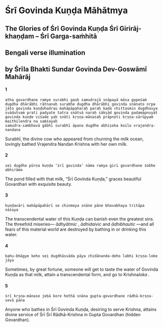 # Śrī Govinda Kuṇḍa Māhātmya

## The Glories of Śrī Govinda Kuṇḍa Śrī Girirāj-khaṇḍam – Śrī Garga-saṁhitā

## Bengali verse illumination

## by Śrīla Bhakti Sundar Govinda Dev-Goswāmī Mahārāj

#### 1

    atha govardhane ramye surabhi gauḥ samudrajā snāpayā māsa gopeśaṁ dugdha dhārābhi rātnanaḥ surabhe dugdha dhārābhi govinda snānato nṛpa jāto govinda kuṇḍohadrau mahāpāpaharaḥ paraḥ kadā chittasmin dugdhasya svādutvaṁ prati padyate tatra snātvā naraḥ sākṣād govinda padamāpnuyāt govinda kuṇḍe viśade yaḥ snāti kṛṣṇa-mānasaḥ prāpnoti kṛṣṇa-sārūpyaṁ maithilendra na saṁśayaḥ
    samudra-sambhavā gābhī surabhī āpana dugdhe abhiṣeka koilo vrajendra-nandana

Surabhī, the divine cow who appeared from churning the milk ocean, lovingly bathed Vrajendra Nandan Krishna with her own milk.

#### 2

    sei dugdhe pūrṇa kuṇḍa ‘śrī govinda’ nāma ramya giri govardhane śobhe abhirāma

The pond filled with that milk, “Śrī Govinda Kuṇḍa,” graces beautiful Govardhan with exquisite beauty.

#### 3

    kuṇḍavāri mahāpāpahārī se chinmoya snāne pāne bhavabhaya tritāpa nāśaya

The transcendental water of this Kuṇḍa can banish even the greatest sins. The threefold miseries— *ādhyātmic* , *ādhidaivic* and *ādhibhautic* —and all fears of this material world are destroyed by bathing in or drinking this water.

#### 4

    bahu-bhāgye keho sei dugdhāsvāda pāya chidānanda-deho labhi kṛṣṇa-loke jāya

Sometimes, by great fortune, someone will get to taste the water of Govinda Kuṇḍa as that milk, attain a transcendental form, and go to Krishna*loka* .

#### 5

    śrī kṛṣṇa-mānase jebā kore hethā snāna gupta-govardhane rādhā-kṛṣṇa-sevā pāna

Anyone who bathes in Śrī Govinda Kuṇḍa, desiring to serve Krishna, attains divine service of Śrī Śrī Rādhā-Krishna in Gupta Govardhan (hidden Govardhan).

